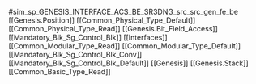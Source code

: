 #sim_sp_GENESIS_INTERFACE_ACS_BE_SR3DNG_src_src_gen_fe_be
[[Genesis.Position]]
[[Common_Physical_Type_Default]]
[[Common_Physical_Type_Read]]
[[Genesis.Bit_Field_Access]]
[[Mandatory_Blk_Sg_Control_Blk]]
[[Interfaces]]
[[Common_Modular_Type_Read]]
[[Common_Modular_Type_Default]]
[[Mandatory_Blk_Sg_Control_Blk_Conv]]
[[Mandatory_Blk_Sg_Control_Blk_Default]]
[[Genesis]]
[[Genesis.Stack]]
[[Common_Basic_Type_Read]]
